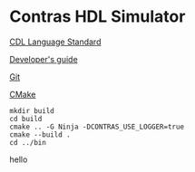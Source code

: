 # Contras HDL Simulator

[CDL Language Standard](https://github.com/tth37/contras/blob/main/doc/cdlstandard.md)

[Developer's guide](https://github.com/tth37/contras/blob/main/doc/developerguide.md)

[Git](https://git-scm.com/)

[CMake](https://cmake.org/)

```shell
mkdir build
cd build
cmake .. -G Ninja -DCONTRAS_USE_LOGGER=true
cmake --build .
cd ../bin
```
hello